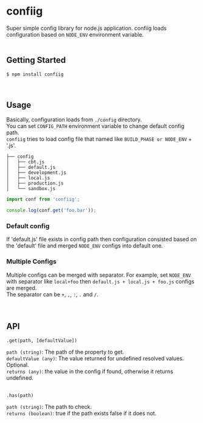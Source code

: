 # confiig

Super simple config library for node.js application.
confiig loads configuration based on `NODE_ENV` environment variable. 
<br/><br/>

## Getting Started
```bash
$ npm install confiig
```
<br/>

## Usage
Basically, configuration loads from `./config` directory.  
You can set `CONFIG_PATH` environment variable to change default config path.  
`confiig` tries to load config file that named like `BUILD_PHASE or NODE_ENV` + '.js'.  

```
├── config
│   ├── cbt.js
│   ├── default.js
│   ├── development.js
│   ├── local.js
│   ├── production.js
│   └── sandbox.js
```

```js
import conf from 'confiig';

console.log(conf.get('foo.bar'));
```


### Default config
If 'default.js' file exists in config path then configuration consisted based on the 'default' file and merged `NODE_ENV` configs into default one.  

### Multiple Configs
Multiple configs can be merged with separator.
For example, set `NODE_ENV` with separator like `local+foo` then `default.js + local.js + foo.js` configs are merged.  
The separator can be `+`, `,`, `:`, `.` and `/`.  
<br/><br/>

## API

```
.get(path, [defaultValue])
```

`path (string)`: The path of the property to get.  
`defaultValue (any)`: The value returned for undefined resolved values. Optional.  
`returns (any)`: the value in the config if found, otherwise it returns undefined.  
<br/>
```
.has(path)
```

`path (string)`: The path to check.  
`returns (boolean)`: true if the path exists false if it does not.  


